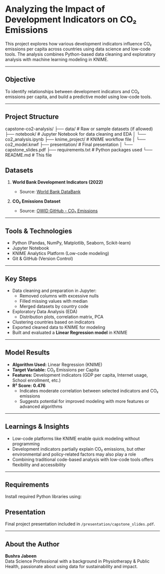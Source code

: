 # Analyzing the Impact of Development Indicators on CO₂ Emissions

This project explores how various development indicators influence CO₂ emissions per capita across countries using data science and low-code tools. The analysis combines Python-based data cleaning and exploratory analysis with machine learning modeling in KNIME.

---

## Objective

To identify relationships between development indicators and CO₂ emissions per capita, and build a predictive model using low-code tools.

---

## Project Structure
capstone-co2-analysis/
├── data/ # Raw or sample datasets (if allowed)
├── notebook/ # Jupyter Notebook for data cleaning and EDA
│ └── co2_analysis.ipynb
├── knime_project/ # KNIME workflow file
│ └── co2_model.knwf
├── presentation/ # Final presentation
│ └── capstone_slides.pdf
├── requirements.txt # Python packages used
└── README.md # This file

## Datasets

1. **World Bank Development Indicators (2022)**  
   - Source: [World Bank DataBank](https://databank.worldbank.org/source/world-development-indicators)
   
2. **CO₂ Emissions Dataset**  
   - Source: [OWID GitHub - CO₂ Emissions](https://github.com/owid/co2-data)

---

## Tools & Technologies

- Python (Pandas, NumPy, Matplotlib, Seaborn, Scikit-learn)
- Jupyter Notebook
- KNIME Analytics Platform (Low-code modeling)
- Git & GitHub (Version Control)

---

## Key Steps

- Data cleaning and preparation in Jupyter:
  - Removed columns with excessive nulls
  - Filled missing values with median
  - Merged datasets by country code
- Exploratory Data Analysis (EDA)
  - Distribution plots, correlation matrix, PCA
- Clustering countries based on indicators
- Exported cleaned data to KNIME for modeling
- Built and evaluated a **Linear Regression model** in KNIME

---

## Model Results

- **Algorithm Used:** Linear Regression (KNIME)
- **Target Variable:** CO₂ Emissions per Capita
- **Features:** Development indicators (GDP per capita, Internet usage, School enrollment, etc.)
- **R² Score:** **0.476**
  - Indicates moderate correlation between selected indicators and CO₂ emissions
  - Suggests potential for improved modeling with more features or advanced algorithms

---

## Learnings & Insights

- Low-code platforms like KNIME enable quick modeling without programming
- Development indicators partially explain CO₂ emissions, but other environmental and policy-related factors may also play a role
- Combining traditional code-based analysis with low-code tools offers flexibility and accessibility

---

## Requirements

Install required Python libraries using:
## Presentation

Final project presentation included in `/presentation/capstone_slides.pdf`.

---

## About the Author

**Bushra Jabeen**  
Data Science Professional with a background in Physiotherapy & Public Health, passionate about using data for sustainability and impact.  


